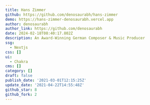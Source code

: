 ```yaml
---
title: Hans Zimmer
github: https://github.com/denosaurabh/hans-zimmer
demo: https://hans-zimmer-denosaurabh.vercel.app
author: denosaurabh
author_link: https://github.com/denosaurabh
date: 2024-02-18T08:40:17.802Z
description: An Award-Winning German Composer & Music Producer
ssg:
  - Nextjs
css: []
ui:
  - Chakra
cms: []
category: []
draft: false
publish_date: '2021-03-01T12:15:25Z'
update_date: '2021-04-22T14:55:48Z'
github_star: 8
github_fork: 2
---
```

